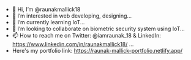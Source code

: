 - 👋 Hi, I’m @raunakmallick18
- 👀 I’m interested in web developing, designing...
- 🌱 I’m currently learning IoT...
- 💞️ I’m looking to collaborate on biometric security system using IoT...
- 📫 How to reach me on Twitter: @iamraunak_18 & LinkedIn: https://www.linkedin.com/in/raunakmallick18/ ...
- Here's my portfolio link: https://raunak-mallick-portfolio.netlify.app/

<!---
raunakmallick18/raunakmallick18 is a ✨ special ✨ repository because its `README.md` (this file) appears on your GitHub profile.
You can click the Preview link to take a look at your changes.
--->
